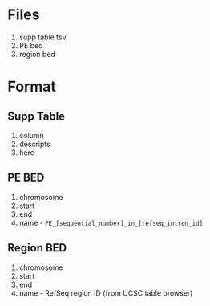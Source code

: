 # Files
1. supp table tsv
2. PE bed
3. region bed
# Format
## Supp Table
1. column  
2. descripts  
3. here  
## PE BED
1. chromosome
2. start
3. end
4. name - `PE_[sequential_number]_in_[refseq_intron_id]`
## Region BED
1. chromosome
2. start
3. end
4. name - RefSeq region ID (from UCSC table browser)
